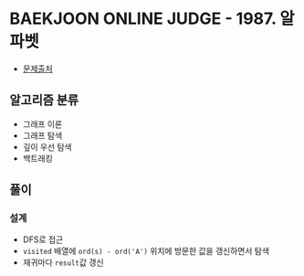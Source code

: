# BAEKJOON ONLINE JUDGE - 1987. 알파벳

- [문제출처](https://www.acmicpc.net/problem/1987 '1987. 알파벳')

## 알고리즘 분류

- 그래프 이론
- 그래프 탐색
- 깊이 우선 탐색
- 백트래킹

## 풀이

### 설계

- DFS로 접근
- `visited` 배열에 `ord(s) - ord('A')` 위치에 방문한 값을 갱신하면서 탐색
- 재귀마다 `result`값 갱신
